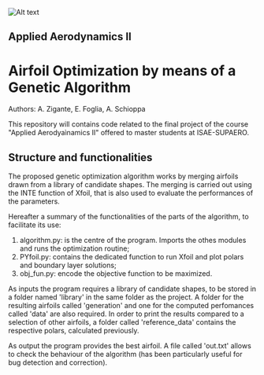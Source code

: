 ![Alt text](https://upload.wikimedia.org/wikipedia/commons/3/3d/ISAE_SUPAERO_72_cmjn.png)
## Applied Aerodynamics II
# Airfoil Optimization by means of a Genetic Algorithm

Authors: A. Zigante, E. Foglia, A. Schioppa

This repository will contains code related to the final project of the course "Applied Aerodyaìnamics II" offered to master students at ISAE-SUPAERO.

## Structure and functionalities
The proposed genetic optimization algorithm works by merging airfoils drawn from a library of candidate shapes. The merging is carried out using the INTE function of Xfoil, that is also used to evaluate the performances of the parameters.

Hereafter a summary of the functionalities of the parts of the algorithm, to facilitate its use:
1. algorithm.py: is the centre of the program. Imports the othes modules and runs the optimization routine;
2. PYfoil.py: contains the dedicated function to run Xfoil and plot polars and boundary layer solutions;
3. obj_fun.py: encode the objective function to be maximized.


As inputs the program requires a library of candidate shapes, to be stored in a folder named 'library' in the same folder as the project. A folder for the resulting airfoils called 'generation' and one for the computed perfomances called 'data' are also required. In order to print the results compared to a selection of other airfoils, a folder called 'reference_data' contains the respective polars, calculated previously.

As output the program provides the best airfoil. A file called 'out.txt' allows to check the behaviour of the algorithm (has been particularly useful for bug detection and correction).
